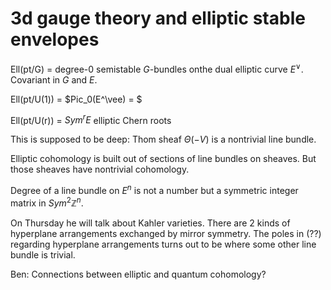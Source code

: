 # 3d gauge theory and elliptic stable envelopes



Ell(pt/G) = degree-0 semistable $G$-bundles onthe dual elliptic curve $E^\vee$.  Covariant in $G$ and $E$.

Ell(pt/U(1)) = $Pic_0(E^\vee) = $

Ell(pt/U(r)) = $Sym^r E$ elliptic Chern roots

This is supposed to be deep: Thom sheaf $\Theta(-V)$ is a nontrivial line bundle.  

Elliptic cohomology is built out of sections of line bundles on sheaves.  But those sheaves have nontrivial cohomology.



Degree of a line bundle on $E^n$ is not a number but a symmetric integer matrix in $Sym^2 \mathbb{Z}^n$.

On Thursday he will talk about Kahler varieties.  There are 2 kinds of hyperplane arrangements exchanged by mirror symmetry.  The poles in (??) regarding hyperplane arrangements turns out to be where some other line bundle is trivial.

Ben: Connections between elliptic and quantum cohomology?